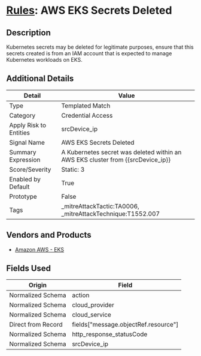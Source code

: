 # [Rules](README.md): AWS EKS Secrets Deleted

## Description
Kubernetes secrets may be deleted for legitimate purposes, ensure that this secrets created is from an IAM account that is expected to manage Kubernetes workloads on EKS.

## Additional Details
|Detail|Value|
|----|----|
|Type|Templated Match|
|Category|Credential Access|
|Apply Risk to Entities|srcDevice_ip|
|Signal Name|AWS EKS Secrets Deleted|
|Summary Expression|A Kubernetes secret was deleted within an AWS EKS cluster from {{srcDevice_ip}}|
|Score/Severity|Static: 3|
|Enabled by Default|True|
|Prototype|False|
|Tags|_mitreAttackTactic:TA0006, _mitreAttackTechnique:T1552.007|
## Vendors and Products
- [Amazon AWS - EKS](../products/234ec2b5-4142-4837-bc78-95da8a2db81a.md)


## Fields Used

|Origin|Field|
|----|----|
|Normalized Schema|action|
|Normalized Schema|cloud_provider|
|Normalized Schema|cloud_service|
|Direct from Record|fields["message.objectRef.resource"]|
|Normalized Schema|http_response_statusCode|
|Normalized Schema|srcDevice_ip|


